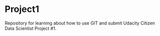 # Project1
Repository for learning about how to use GIT and submit Udacity Citizen Data Scientist Project #1.
